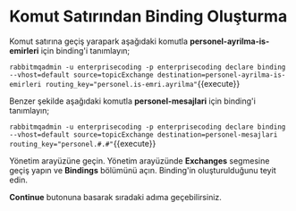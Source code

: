 # Komut Satırından Binding Oluşturma

Komut satırına geçiş yarapark aşağıdaki komutla **personel-ayrilma-is-emirleri** için binding'i tanımlayın;

`rabbitmqadmin -u enterprisecoding -p enterprisecoding declare binding --vhost=default source=topicExchange destination=personel-ayrilma-is-emirleri routing_key="personel.is-emri.ayrilma"`{{execute}}

Benzer şekilde aşağıdaki komutla **personel-mesajlari** için binding'i tanımlayın;

`rabbitmqadmin -u enterprisecoding -p enterprisecoding declare binding --vhost=default source=topicExchange destination=personel-mesajlari routing_key="personel.#.#"`{{execute}}

Yönetim arayüzüne geçin. Yönetim arayüzünde **Exchanges** segmesine geçiş yapın ve **Bindings** bölümünü açın. Binding'in oluşturulduğunu teyit edin.

**Continue** butonuna basarak sıradaki adıma geçebilirsiniz.